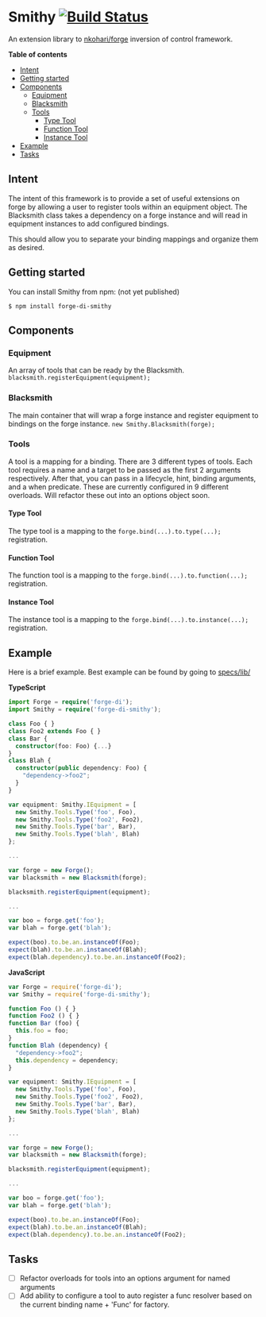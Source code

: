 # Smithy [![Build Status](https://travis-ci.org/adamcarr/forge-di-smithy.svg?branch=master)](https://travis-ci.org/adamcarr/forge-di-smithy)

An extension library to [nkohari/forge](https://github.com/nkohari/forge) inversion of control framework.

**Table of contents**

- [Intent](#intent)
- [Getting started](#getting-started)
- [Components](#components)
  - [Equipment](#equipment)
  - [Blacksmith](#blacksmith)
  - [Tools](#tools)
    - [Type Tool](#type-tool)
    - [Function Tool](#function-tool)
    - [Instance Tool](#instance-tool)
- [Example](#example)
- [Tasks](#tasks)

## Intent

The intent of this framework is to provide a set of useful extensions on forge by allowing a user to register tools within an equipment object. The Blacksmith class takes a dependency on a forge instance and will read in equipment instances to add configured bindings.

This should allow you to separate your binding mappings and organize them as desired.

## Getting started

You can install Smithy from npm: (not yet published)

```
$ npm install forge-di-smithy
```

## Components

### Equipment

An array of tools that can be ready by the Blacksmith. `blacksmith.registerEquipment(equipment);`

### Blacksmith

The main container that will wrap a forge instance and register equipment to bindings on the forge instance. `new Smithy.Blacksmith(forge);`

### Tools

A tool is a mapping for a binding. There are 3 different types of tools. Each tool requires a name and a target to be passed as the first 2 arguments respectively. After that, you can pass in a lifecycle, hint, binding arguments, and a when predicate. These are currently configured in 9 different overloads. Will refactor these out into an options object soon.

#### Type Tool

The type tool is a mapping to the `forge.bind(...).to.type(...);` registration.

#### Function Tool

The function tool is a mapping to the `forge.bind(...).to.function(...);` registration.

#### Instance Tool

The instance tool is a mapping to the `forge.bind(...).to.instance(...);` registration.

## Example

Here is a brief example. Best example can be found by going to [specs/lib/](specs/lib/)

**TypeScript**
```typescript
import Forge = require('forge-di');
import Smithy = require('forge-di-smithy');

class Foo { }
class Foo2 extends Foo { }
class Bar {
  constructor(foo: Foo) {...}
}
class Blah {
  constructor(public dependency: Foo) {
    "dependency->foo2";
  }
}

var equipment: Smithy.IEquipment = [
  new Smithy.Tools.Type('foo', Foo),
  new Smithy.Tools.Type('foo2', Foo2),
  new Smithy.Tools.Type('bar', Bar),
  new Smithy.Tools.Type('blah', Blah)
};

...

var forge = new Forge();
var blacksmith = new Blacksmith(forge);

blacksmith.registerEquipment(equipment);

...

var boo = forge.get('foo');
var blah = forge.get('blah');

expect(boo).to.be.an.instanceOf(Foo);
expect(blah).to.be.an.instanceOf(Blah);
expect(blah.dependency).to.be.an.instanceOf(Foo2);
```

**JavaScript**
```javascript
var Forge = require('forge-di');
var Smithy = require('forge-di-smithy');

function Foo () { }
function Foo2 () { }
function Bar (foo) {
  this.foo = foo;
}
function Blah (dependency) {
  "dependency->foo2";
  this.dependency = dependency;
}

var equipment: Smithy.IEquipment = [
  new Smithy.Tools.Type('foo', Foo),
  new Smithy.Tools.Type('foo2', Foo2),
  new Smithy.Tools.Type('bar', Bar),
  new Smithy.Tools.Type('blah', Blah)
};

...

var forge = new Forge();
var blacksmith = new Blacksmith(forge);

blacksmith.registerEquipment(equipment);

...

var boo = forge.get('foo');
var blah = forge.get('blah');

expect(boo).to.be.an.instanceOf(Foo);
expect(blah).to.be.an.instanceOf(Blah);
expect(blah.dependency).to.be.an.instanceOf(Foo2);
```

## Tasks

- [ ] Refactor overloads for tools into an options argument for named arguments
- [ ] Add ability to configure a tool to auto register a func resolver based on the current binding name + 'Func' for factory.
